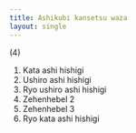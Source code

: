 ```yaml
---
title: Ashikubi kansetsu waza
layout: single
---
```


(4)

1.  Kata ashi hishigi
2.  Ushiro ashi hishigi
3.  Ryo ushiro ashi hishigi
4.  Zehenhebel 2
5.  Zehenhebel 3
6.  Ryo kata ashi hishigi

